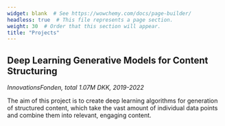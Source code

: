 ```yaml
---
widget: blank  # See https://wowchemy.com/docs/page-builder/
headless: true  # This file represents a page section.
weight: 30  # Order that this section will appear.
title: "Projects"
---
```


## Deep Learning Generative Models for Content Structuring

*InnovationsFonden, total 1.07M DKK, 2019-2022*

The aim of this project is to create deep learning algorithms for generation of structured content, which take the vast amount of individual data points and combine them into relevant, engaging content.
